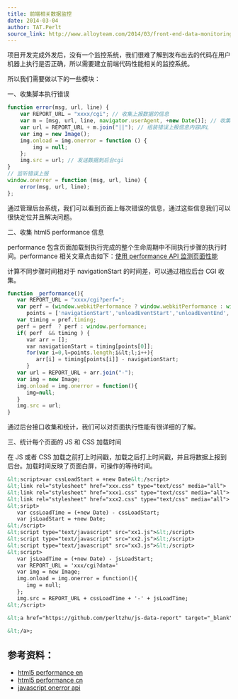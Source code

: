 ```yaml
---
title: 前端相关数据监控
date: 2014-03-04
author: TAT.Perlt
source_link: http://www.alloyteam.com/2014/03/front-end-data-monitoring/
---
```


<!-- {% raw %} - for jekyll -->

项目开发完成外发后，没有一个监控系统，我们很难了解到发布出去的代码在用户机器上执行是否正确，所以需要建立前端代码性能相关的监控系统。

所以我们需要做以下的一些模块：

一、收集脚本执行错误

```javascript
function error(msg, url, line) {
    var REPORT_URL = "xxxx/cgi"; // 收集上报数据的信息
    var m = [msg, url, line, navigator.userAgent, +new Date()]; // 收集错误信息，发生错误的脚本文件网络地址，用户代理信息，时间
    var url = REPORT_URL + m.join("||"); // 组装错误上报信息内容URL
    var img = new Image();
    img.onload = img.onerror = function () {
        img = null;
    };
    img.src = url; // 发送数据到后台cgi
}
// 监听错误上报
window.onerror = function (msg, url, line) {
    error(msg, url, line);
};
```

通过管理后台系统，我们可以看到页面上每次错误的信息，通过这些信息我们可以很快定位并且解决问题。

二、收集 html5 performance 信息

performance 包含页面加载到执行完成的整个生命周期中不同执行步骤的执行时间。performance 相关文章点击如下：[使用 performance API 监测页面性能](http://www.alloyteam.com/2012/11/performance-api-monitoring-page-performance/)

计算不同步骤时间相对于 navigationStart 的时间差，可以通过相应后台 CGI 收集。

```javascript
function _performance(){
   var REPORT_URL = "xxxx/cgi?perf=";
   var perf = (window.webkitPerformance ? window.webkitPerformance : window.msPerformance ),
      points = ['navigationStart','unloadEventStart','unloadEventEnd','redirectStart','redirectEnd','fetchStart','domainLookupStart','connectStart','requestStart','responseStart','responseEnd','domLoading','domInteractive','domContentLoadedEventEnd','domComplete','loadEventStart','loadEventEnd'];
   var timing = pref.timing;
   perf = perf  ? perf : window.performance;
   if( perf  && timing ) {
      var arr = [];
      var navigationStart = timing[points[0]];
      for(var i=0,l=points.length;i&lt;l;i++){
         arr[i] = timing[points[i]] - navigationStart;
      }
   var url = REPORT_URL + arr.join("-");
   var img = new Image;
   img.onload = img.onerror = function(){
      img=null;
   }
   img.src = url;
}
```

通过后台接口收集和统计，我们可以对页面执行性能有很详细的了解。

三、统计每个页面的 JS 和 CSS 加载时间

在 JS 或者 CSS 加载之前打上时间戳，加载之后打上时间戳，并且将数据上报到后台。加载时间反映了页面白屏，可操作的等待时间。

```html
&lt;script>var cssLoadStart = +new Date&lt;/script>
&lt;link rel="stylesheet" href="xxx.css" type="text/css" media="all">
&lt;link rel="stylesheet" href="xxx1.css" type="text/css" media="all">
&lt;link rel="stylesheet" href="xxx2.css" type="text/css" media="all">
&lt;sript>
   var cssLoadTime = (+new Date) - cssLoadStart;
   var jsLoadStart = +new Date;
&lt;/script>
&lt;script type="text/javascript" src="xx1.js">&lt;/script>
&lt;script type="text/javascript" src="xx2.js">&lt;/script>
&lt;script type="text/javascript" src="xx3.js">&lt;/script>
&lt;script>
   var jsLoadTime = (+new Date) - jsLoadStart;
   var REPORT_URL = 'xxx/cgi?data='
   var img = new Image;
   img.onload = img.onerror = function(){
      img = null;
   };
   img.src = REPORT_URL + cssLoadTime + '-' + jsLoadTime;
&lt;/script>
```

```html
&lt;a href="https://github.com/perltzhu/js-data-report" target="_blank">
     
&lt;/a>;
```

## 参考资料：

-   [html5 performance en](https://dvcs.w3.org/hg/webperf/raw-file/tip/specs/NavigationTiming/Overview.html)
-   [html5 performance cn](http://www.alloyteam.com/2012/11/performance-api-monitoring-page-performance/)
-   [javascript onerror api](http://www.w3school.com.cn/js/js_onerror.asp)


<!-- {% endraw %} - for jekyll -->